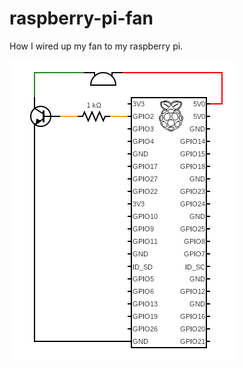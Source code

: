 # raspberry-pi-fan

How I wired up my fan to my raspberry pi.

![Alt text](circuit/circuit.png "a title")
